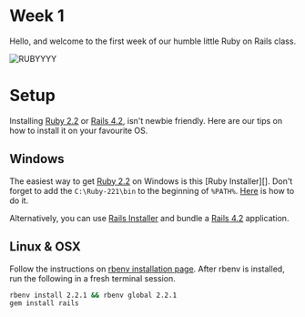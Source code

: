 # Week 1

Hello, and welcome to the first week of our humble little Ruby on Rails class.

![RUBYYYY](https://raw.github.com/HackBulgaria/Ruby-On-Rails-1/master/week1/.ruby.jpg)

# Setup

Installing [Ruby 2.2] or [Rails 4.2], isn't newbie friendly. Here are our tips
on how to install it on your favourite OS.

## Windows

The easiest way to get [Ruby 2.2] on Windows is this [Ruby Installer][]. Don't
forget to add the `C:\Ruby-221\bin` to the beginning of `%PATH%`.
[Here][Windows Path] is how to do it.

Alternatively, you can use [Rails Installer] and bundle a [Rails 4.2]
application.

## Linux & OSX

Follow the instructions on [rbenv installation page][]. After rbenv is
installed, run the following in a fresh terminal session.

```bash
rbenv install 2.2.1 && rbenv global 2.2.1
gem install rails
```

[Rails 4.2]: http://rubyonrails.org
[Ruby 2.2]: https://www.ruby-lang.org
[Ruby Intaller]: http://rubyinstaller.org
[Rails Installer]: http://railsinstaller.org
[Windows Path]: http://www.computerhope.com/issues/ch000549.htm
[rbenv installation page]: https://github.com/sstephenson/rbenv#installation
